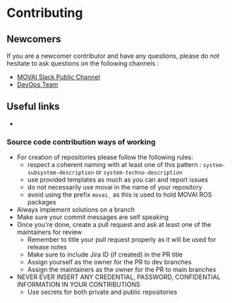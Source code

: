 # Contributing

## Newcomers

If you are a newcomer contributor and have any questions, please do not hesitate to ask questions on the following channels :

- [MOVAI Slack Public Channel](movai.slack.com)
- [DevOps Team](mailto:devops@mov.ai)

## Useful links

- 

### Source code contribution ways of working	

- For creation of repositories please follow the following rules:
  -   respect a coherent naming with at least one of this pattern : `system-subsystem-description` or `system-techno-description`
  -   use provided templates as much as you can and report issues
  -   do not necessarily use movai in the name of your repository
  -   avoid using the prefix `movai_` as this is used to hold MOVAI ROS packages	
- Always implement solutions on a branch
- Make sure your commit messages are self speaking
- Once you're done, create a pull request and ask at least one of the maintainers for review	
  - Remember to title your pull request properly as it will be used for release notes	
  - Make sure to include Jira ID (if created) in the PR title
  - Assign yourself as the owner for the PR to dev branches
  - Assign the maintainers as the owner for the PR to main branches
- NEVER EVER INSERT ANY CREDENTIAL, PASSWORD, CONFIDENTIAL INFORMATION IN YOUR CONTRIBUTIONS
  - Use secrets for both private and public repositories
